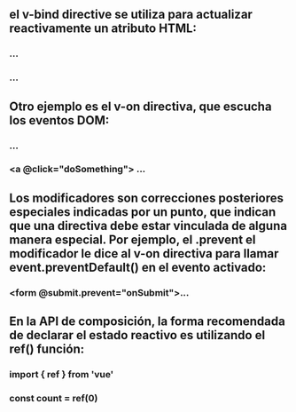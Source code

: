 ## el v-bind directive se utiliza para actualizar reactivamente un atributo HTML:

### <a v-bind:href="url"> ... </a>

<!-- shorthand -->
### <a :href="url"> ... </a>

## Otro ejemplo es el v-on directiva, que escucha los eventos DOM:

### <a v-on:click="doSomething"> ... </a>

<!-- shorthand -->
### <a @click="doSomething"> ... </a>

## Los modificadores son correcciones posteriores especiales indicadas por un punto, que indican que una directiva debe estar vinculada de alguna manera especial. Por ejemplo, el .prevent el modificador le dice al v-on directiva para llamar event.preventDefault() en el evento activado:

### <form @submit.prevent="onSubmit">...</form>

## En la API de composición, la forma recomendada de declarar el estado reactivo es utilizando el ref() función:

### import { ref } from 'vue' 
### const count = ref(0)